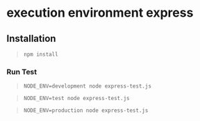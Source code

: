 execution environment express
============================

## Installation

> `npm install`

### Run Test

> `NODE_ENV=development node express-test.js`

> `NODE_ENV=test node express-test.js`

> `NODE_ENV=production node express-test.js`

